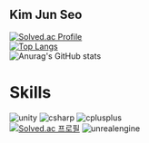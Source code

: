 ## Kim Jun Seo
[![Solved.ac Profile](http://mazassumnida.wtf/api/v2/generate_badge?boj=k99812)](https://solved.ac/k99812/)
<br/>
[![Top Langs](https://github-readme-stats.vercel.app/api/top-langs/?username=k99812&layout=donut)](https://github.com/anuraghazra/github-readme-stats)
<br/>
![Anurag's GitHub stats](https://github-readme-stats.vercel.app/api?username=k99812&show_icons=true&theme=dark)


# Skills
![unity](https://img.shields.io/badge/unity-000000.svg?&style=for-the-badge&logo=unity&logoColor=#000000)
![csharp](https://img.shields.io/badge/csharp-512BD4.svg?&style=for-the-badge&logo=csharp&logoColor=#512BD4)
![cplusplus](https://img.shields.io/badge/cplusplus-00599C.svg?&style=for-the-badge&logo=cplusplus&logoColor=#00599C)
<br/>
[![Solved.ac 프로필](http://mazassumnida.wtf/api/mini/generate_badge?boj=k99812)](https://solved.ac/k99812)
![unrealengine](https://img.shields.io/badge/unrealengine-0E1128.svg?&style=for-the-badge&logo=unrealengine&logoColor=#0E1128)

<!--
**k99812/k99812** is a ✨ _special_ ✨ repository because its `README.md` (this file) appears on your GitHub profile.
